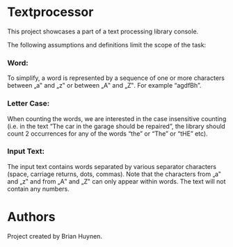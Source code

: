 # Textprocessor
This project showcases a part of a text processing library console.

The following assumptions and definitions limit the scope of the task:

### Word: 
To simplify, a word is represented by a sequence of one or more characters between „a‟
and „z‟ or between „A‟ and „Z‟. For example “agdfBh”.

### Letter Case: 
When counting the words, we are interested in the case insensitive counting (i.e.
in the text “The car in the garage should be repaired”, the library should count 2 occurrences for
any of the words “the” or “The” or “tHE” etc).

### Input Text: 
The input text contains words separated by various separator characters (space,
carriage returns, dots, commas). Note that the characters from „a‟ and „z‟ and from „A‟ and „Z‟
can only appear within words. The text will not contain any numbers.

# Authors
Project created by Brian Huynen.
